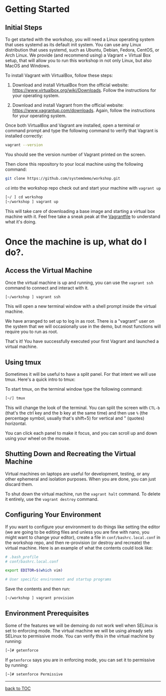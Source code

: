 # Getting Started

## Initial Steps

To get started with the workshop, you will need a Linux operating system that uses systemd as its default init system. You can use any Linux distribution that uses systemd, such as Ubuntu, Debian, Fedora, CentOS, or Arch Linux. We provide (and recommend using) a Vagrant + Virtual Box setup, that will allow you to run this workshop in not only Linux, but also MacOS and Windows.


To install Vagrant with VirtualBox, follow these steps:

1. Download and install VirtualBox from the official website: https://www.virtualbox.org/wiki/Downloads. Follow the instructions for your operating system.

2. Download and install Vagrant from the official website: https://www.vagrantup.com/downloads. Again, follow the instructions for your operating system.

Once both VirtualBox and Vagrant are installed, open a terminal or command prompt and type the following command to verify that Vagrant is installed correctly:


```bash
vagrant --version
```

You should see the version number of Vagrant printed on the screen.

Then clone this repository to your local machine using the following command:

```bash
git clone https://github.com/systemdemo/workshop.git
```

`cd` into the workshop repo check out and start your machine with `vagrant up`

```bash
[~/ ] cd workshop
[~/workshop ] vagrant up
```

This will take care of downloading a base image and starting a virtual box machine with it. Feel free take a sneak peak at the [Vagrantfile](https://github.com/systemdemo/workshop/blob/main/Vagrantfile) to understand what it's doing.

# Once the machine is up, what do I do?.

## Access the Virtual Machine

Once the virtual machine is up and running, you can use the `vagrant ssh` command to connect and interact with it.

```bash
[~/workshop ] vagrant ssh
```

This will open a new terminal window with a shell prompt inside the virtual machine.

We have arranged to set up to log in as root. There is a "vagrant" user on the system that we will occasionally use in the demo, but most functions will require you to run as root.

That's it! You have successfully executed your first Vagrant and launched a virtual machine.

## Using tmux

Sometimes it will be useful to have a split panel. For that intent we will use tmux. Here's a quick intro to tmux:

To start tmux, on the terminal window type the following command:

```bash
[~/] tmux
```

This will change the look of the terminal. You can split the screen with `CTL-b` (that's the ctrl key and the b key at the same time) and then use `%` (the percentage symbol, usually that's shift+5) for vertical and " (quotes) horizontal.

You can click each panel to make it focus, and you can scroll up and down using your wheel on the mouse.

## Shutting Down and Recreating the Virtual Machine

Virtual machines on laptops are useful for development, testing, or any other ephemeral and isolation purposes. When you are done, you can just discard them.

To shut down the virtual machine, run the `vagrant halt` command. To delete it entirely, use the `vagrant destroy` command.

## Configuring Your Environment

If you want to configure your environment to do things like setting the editor (we are going to be editing files and unless you are fine with nano, you might want to change your editor), create a file in `conf/bashrc.local.conf` in the workshop repo, and then re-provision (or destroy and recreate) the virtual machine. Here is an example of what the contents could look like:

```bash
# .bash_profile
# conf/bashrc.local.conf

export EDITOR=$(which vim)

# User specific environment and startup programs
```

Save the contents and then run:


```bash
[~/workshop ] vagrant provision
```

## Environment Prerequisites

Some of the features we will be demoing do not work well when SELinux is set to enforcing mode. The virtual machine we will be using already sets SELinux to permissive mode. You can verify this in the virtual machine by running:

```bash
[~]# getenforce
```

If `getenforce` says you are in enforcing mode, you can set it to permissive by running:

```bash
[~]# setenforce Permissive
```

---
[back to TOC](https://github.com/systemdemo/workshop/blob/main/workshop/README.md)
